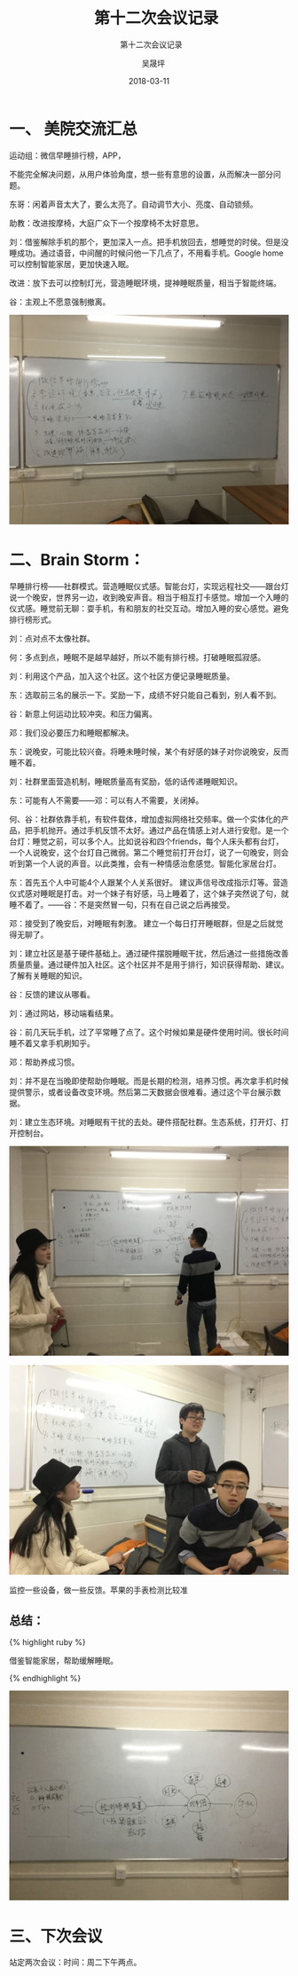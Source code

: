 ﻿---
layout:     post
title:      第十二次会议记录
subtitle:   第十二次会议记录
date:       2018-03-11 
author:     吴晟坪
header-img: img/Meeting_Record_bg.jpg
catalog: true
tags:
    - Meeting
---

# 一、 美院交流汇总
运动组：微信早睡排行榜，APP，

不能完全解决问题，从用户体验角度，想一些有意思的设置，从而解决一部分问题。

东哥：闲着声音太大了，要么太亮了。自动调节大小、亮度、自动锁频。

助教：改进按摩椅，大庭广众下一个按摩椅不太好意思。

刘：借鉴解除手机的那个，更加深入一点。把手机放回去，想睡觉的时侯。但是没睡成功。通过语音，中间醒的时候问他一下几点了，不用看手机。Google home可以控制智能家居，更加快速入眠。

改进：放下去可以控制灯光，营造睡眠环境，提神睡眠质量，相当于智能终端。

谷：主观上不愿意强制撤离。

![美院交流汇总](https://github.com/Design-Thinking/Design-Thinking.github.io/blob/master/img/meeting_Record/12-2.jpg?raw=true)

# 二、Brain Storm：

早睡排行榜——社群模式。营造睡眠仪式感。智能台灯，实现远程社交——跟台灯说一个晚安，世界另一边，收到晚安声音。相当于相互打卡感觉。增加一个入睡的仪式感。睡觉前无聊：耍手机，有和朋友的社交互动。增加入睡的安心感觉。避免排行榜形式。

刘：点对点不太像社群。

何：多点到点，睡眠不是越早越好，所以不能有排行榜。打破睡眠孤寂感。

刘：利用这个产品，加入这个社区。这个社区方便记录睡眠质量。

东：选取前三名的展示一下。奖励一下，成绩不好只能自己看到，别人看不到。

谷：新意上何运动比较冲突。和压力偏离。

邓：我们没必要压力和睡眠都解决。

东：说晚安，可能比较兴奋。将睡未睡时候，某个有好感的妹子对你说晚安，反而睡不着。

刘：社群里面营造机制，睡眠质量高有奖励，低的话传递睡眠知识。

东：可能有人不需要——邓：可以有人不需要，关闭掉。

何、谷：社群依靠手机，有软件载体，增加虚拟网络社交频率。做一个实体化的产品，把手机抛开。通过手机反馈不太好。通过产品在情感上对人进行安慰。是一个台灯：睡觉之前，可以多个人。比如说谷和四个friends，每个人床头都有台灯，一个人说晚安，这个台灯自己微弱。第二个睡觉前打开台灯，说了一句晚安，则会听到第一个人说的声音。以此类推，会有一种情感治愈感觉。智能化家居台灯。

东：首先五个人中可能4个人跟某个人关系很好。 建议声信号改成指示灯等。营造仪式感对睡眠是打击。对一个妹子有好感，马上睡着了，这个妹子突然说了句，就睡不着了。——谷：不是突然冒一句，只有在自己说之后再接受。

邓：接受到了晚安后，对睡眠有刺激。 建立一个每日打开睡眠群，但是之后就觉得无聊了。

刘：建立社区是基于硬件基础上。通过硬件摆脱睡眠干扰，然后通过一些措施改善质量质量。通过硬件加入社区。这个社区并不是用于排行，知识获得帮助、建议。了解有关睡眠的知识。

谷：反馈的建议从哪看。

刘：通过网站，移动端看结果。

谷：前几天玩手机，过了平常睡了点了。这个时候如果是硬件使用时间。很长时间睡不着又拿手机刷知乎。

邓：帮助养成习惯。

刘：并不是在当晚即使帮助你睡眠。而是长期的检测，培养习惯。再次拿手机时候提供警示，或者设备改变环境。然后第二天数据会很难看。通过这个平台展示数据。

刘：建立生态环境。对睡眠有干扰的去处。硬件搭配社群。生态系统，打开灯、打开控制台。

![Brain Storm 过程](https://github.com/Design-Thinking/Design-Thinking.github.io/blob/master/img/meeting_Record/12-1.jpg?raw=true)

![Brain Storm 过程](https://github.com/Design-Thinking/Design-Thinking.github.io/blob/master/img/meeting_Record/12-3.jpg?raw=true)

监控一些设备，做一些反馈。苹果的手表检测比较准

## 总结：

{% highlight ruby %}

借鉴智能家居，帮助缓解睡眠。

{% endhighlight %}

![系统图](https://github.com/Design-Thinking/Design-Thinking.github.io/blob/master/img/meeting_Record/12-4.jpg?raw=true)

# 三、下次会议

站定两次会议：时间：周二下午两点。
